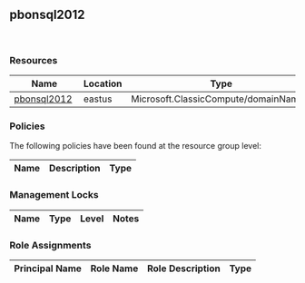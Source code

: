 
## pbonsql2012 
 
### Resources


| Name | Location | Type |
| --- | --- | --- |
| [pbonsql2012](pbonsql2012-1177968702.md)  | eastus  | Microsoft.ClassicCompute/domainNames  |

### Policies
The following policies have been found at the resource group level: 

| Name | Description | Type |
| --- | --- | --- |

### Management Locks


| Name | Type | Level | Notes |
| --- | --- | --- | --- |

### Role Assignments


| Principal Name | Role Name | Role Description | Type |
| --- | --- | --- | --- |
